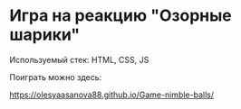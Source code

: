 <h1> Игра на реакцию "Озорные шарики"</h1>
<p>Используемый стек: HTML, CSS, JS</p>
<p>Поиграть можно здесь:</p>
<a href="https://olesyaasanova88.github.io/Game-nimble-balls/"> https://olesyaasanova88.github.io/Game-nimble-balls/ </a>

